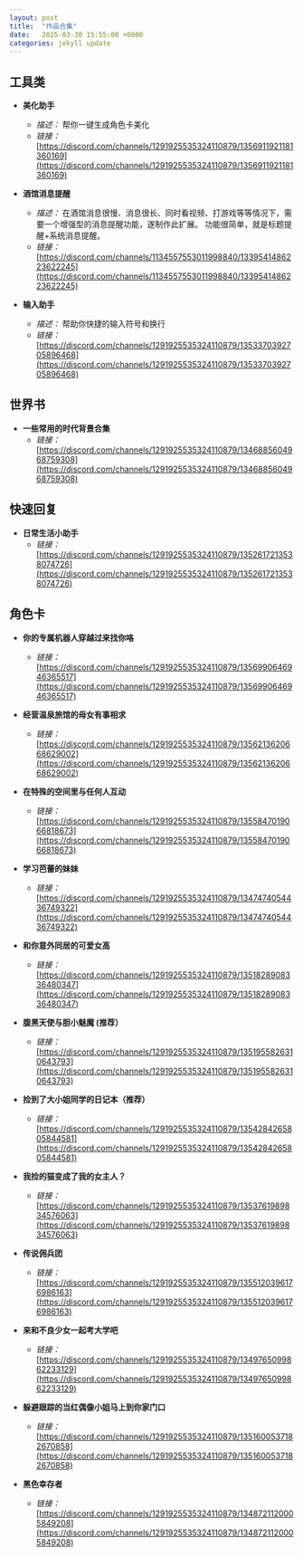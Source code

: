 ```yaml
---
layout: post
title:  "作品合集"
date:   2025-03-30 15:55:00 +0800
categories: jekyll update
---
```


## 工具类

* **美化助手**
    * *描述：* 帮你一键生成角色卡美化
    * *链接：* [https://discord.com/channels/1291925535324110879/1356911921181360169](https://discord.com/channels/1291925535324110879/1356911921181360169)

* **酒馆消息提醒**
    * *描述：* 在酒馆消息很慢、消息很长、同时看视频、打游戏等等情况下，需要一个增强型的消息提醒功能，遂制作此扩展。 功能很简单，就是标题提醒+系统消息提醒。
    * *链接：* [https://discord.com/channels/1134557553011998840/1339541486223622245](https://discord.com/channels/1134557553011998840/1339541486223622245)

* **输入助手**
    * *描述：* 帮助你快捷的输入符号和换行
    * *链接：* [https://discord.com/channels/1291925535324110879/1353370392705896468](https://discord.com/channels/1291925535324110879/1353370392705896468)

## 世界书

* **一些常用的时代背景合集**
    * *链接：* [https://discord.com/channels/1291925535324110879/1346885604968759308](https://discord.com/channels/1291925535324110879/1346885604968759308)

## 快速回复

* **日常生活小助手**
    * *链接：* [https://discord.com/channels/1291925535324110879/1352617213538074726](https://discord.com/channels/1291925535324110879/1352617213538074726)

## 角色卡

* **你的专属机器人穿越过来找你咯**
    * *链接：* [https://discord.com/channels/1291925535324110879/1356990646946365517](https://discord.com/channels/1291925535324110879/1356990646946365517)

* **经营温泉旅馆的母女有事相求**
    * *链接：* [https://discord.com/channels/1291925535324110879/1356213620668629002](https://discord.com/channels/1291925535324110879/1356213620668629002)

* **在特殊的空间里与任何人互动**
    * *链接：* [https://discord.com/channels/1291925535324110879/1355847019066818673](https://discord.com/channels/1291925535324110879/1355847019066818673)

* **学习芭蕾的妹妹**
    * *链接：* [https://discord.com/channels/1291925535324110879/1347474054436749322](https://discord.com/channels/1291925535324110879/1347474054436749322)

* **和你意外同居的可爱女高**
    * *链接：* [https://discord.com/channels/1291925535324110879/1351828908336480347](https://discord.com/channels/1291925535324110879/1351828908336480347)

* **腹黑天使与胆小魅魔 (推荐）**
    * *链接：* [https://discord.com/channels/1291925535324110879/1351955826310643793](https://discord.com/channels/1291925535324110879/1351955826310643793)

* **捡到了大小姐同学的日记本（推荐）**
    * *链接：* [https://discord.com/channels/1291925535324110879/1354284265805844581](https://discord.com/channels/1291925535324110879/1354284265805844581)

* **我捡的猫变成了我的女主人？**
    * *链接：* [https://discord.com/channels/1291925535324110879/1353761989834576063](https://discord.com/channels/1291925535324110879/1353761989834576063)

* **传说佣兵团**
    * *链接：* [https://discord.com/channels/1291925535324110879/1355120396176986163](https://discord.com/channels/1291925535324110879/1355120396176986163)

* **来和不良少女一起考大学吧**
    * *链接：* [https://discord.com/channels/1291925535324110879/1349765099862233129](https://discord.com/channels/1291925535324110879/1349765099862233129)

* **躲避跟踪的当红偶像小姐马上到你家门口**
    * *链接：* [https://discord.com/channels/1291925535324110879/1351600537182670858](https://discord.com/channels/1291925535324110879/1351600537182670858)

* **黑色幸存者**
    * *链接：* [https://discord.com/channels/1291925535324110879/1348721120005849208](https://discord.com/channels/1291925535324110879/1348721120005849208)